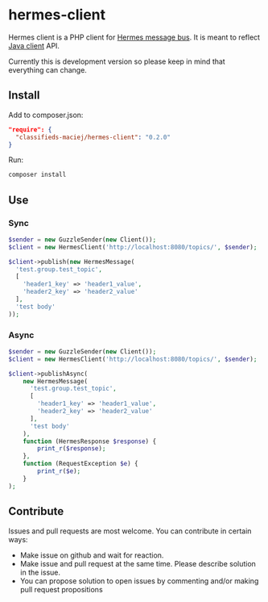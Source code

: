 # hermes-client
Hermes client is a PHP client for [Hermes message bus](http://hermes.allegro.tech/). It is meant to reflect [Java client](https://github.com/allegro/hermes) API.

Currently this is development version so please keep in mind that everything can change.

## Install
Add to composer.json:
```json
"require": {
  "classifieds-maciej/hermes-client": "0.2.0"
}
```
Run:
```bash
composer install
```

## Use
### Sync
```php
$sender = new GuzzleSender(new Client());
$client = new HermesClient('http://localhost:8080/topics/', $sender);

$client->publish(new HermesMessage(
  'test.group.test_topic', 
  [
    'header1_key' => 'header1_value',
    'header2_key' => 'header2_value'
  ], 
  'test body'
));
```
### Async
```php
$sender = new GuzzleSender(new Client());
$client = new HermesClient('http://localhost:8080/topics/', $sender);

$client->publishAsync(
    new HermesMessage(
      'test.group.test_topic', 
      [
        'header1_key' => 'header1_value',
        'header2_key' => 'header2_value'
      ], 
      'test body'
    ),
    function (HermesResponse $response) {
        print_r($response);
    },
    function (RequestException $e) {
        print_r($e);
    }
);
```

## Contribute
Issues and pull requests are most welcome. You can contribute in certain ways:
* Make issue on github and wait for reaction.
* Make issue and pull request at the same time. Please describe solution in the issue.
* You can propose solution to open issues by commenting and/or making pull request propositions